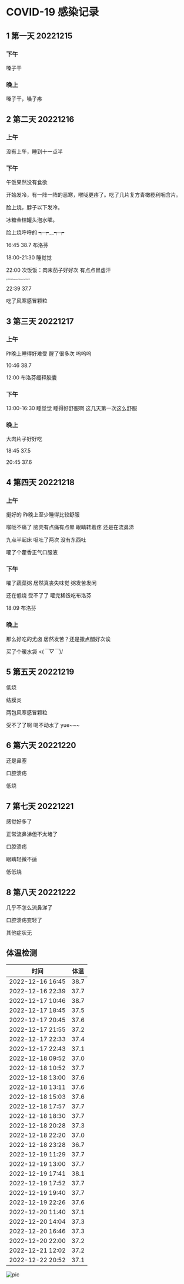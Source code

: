 # COVID-19 感染记录

## 1 第一天 20221215

### 下午

嗓子干

### 晚上

嗓子干，嗓子疼

## 2 第二天 20221216

### 上午

没有上午，睡到十一点半

### 下午

午饭果然没有食欲

开始发冷，有一阵一阵的恶寒，喉咙更疼了。吃了几片复方青橄榄利咽含片。

脸上烧，脖子以下发冷。

冰糖金桔罐头泡水嚯。

脸上烧呼呼的 ┭┮﹏┭┮

16:45 38.7 布洛芬

18:00-21:30 睡觉觉

22:00 次饭饭：肉末茄子好好次  有点点冒虚汗

<img src="assets/pic.jpg" alt="78058a8aababec79a1d6c1da709e111" style="zoom:25%;" />

22:39 37.7

吃了风寒感冒颗粒

## 3 第三天 20221217

### 上午

昨晚上睡得好难受 醒了很多次 呜呜呜

10:46 38.7

12:00 布洛芬缓释胶囊

### 下午

13:00-16:30 睡觉觉 睡得好舒服啊 这几天第一次这么舒服

### 晚上

大肉片子好好吃

18:45 37.5

20:45 37.6

## 4 第四天 20221218

### 上午

挺好的 昨晚上至少睡得比较舒服

喉咙不痛了 脑壳有点痛有点晕 眼睛转着疼 还是在流鼻涕

九点半起床 呕吐了两次 没有东西吐

嚯了个藿香正气口服液

### 下午

嚯了蔬菜粥 居然真丧失味觉 粥发苦发闲

还在低烧 受不了了 嚯完稀饭吃布洛芬

18:09 布洛芬

### 晚上

那么好吃的尤卤 居然发苦？还是撒点醋好次诶

买了个暖水袋 <(*￣▽￣*)/

## 5 第五天 20221219

低烧

结膜炎

两包风寒感冒颗粒

受不了了啊 喝不动水了 yue~~~

## 6 第六天 20221220

还是鼻塞

口腔溃疡

低烧

## 7 第七天 20221221

感觉好多了

正常流鼻涕但不太堵了

口腔溃疡

眼睛轻微不适

低低烧

## 8 第八天 20221222

几乎不怎么流鼻涕了

口腔溃疡变轻了

其他症状无

## 体温检测

|       时间       | 体温 |
| :--------------: | :--: |
| 2022-12-16 16:45 | 38.7 |
| 2022-12-16 22:39 | 37.7 |
| 2022-12-17 10:46 | 38.7 |
| 2022-12-17 18:45 | 37.5 |
| 2022-12-17 20:45 | 37.6 |
| 2022-12-17 21:55 | 37.2 |
| 2022-12-17 22:33 | 37.4 |
| 2022-12-17 22:43 | 37.1 |
| 2022-12-18 09:52 | 37.0 |
| 2022-12-18 10:52 | 37.7 |
| 2022-12-18 13:00 | 37.6 |
| 2022-12-18 13:11 | 37.6 |
| 2022-12-18 15:03 | 37.6 |
| 2022-12-18 17:57 | 37.7 |
| 2022-12-18 18:30 | 37.7 |
| 2022-12-18 20:28 | 37.3 |
| 2022-12-18 22:20 | 37.0 |
| 2022-12-18 23:28 | 36.7 |
| 2022-12-19 11:29 | 37.7 |
| 2022-12-19 13:00 | 37.7 |
| 2022-12-19 17:41 | 38.1 |
| 2022-12-19 17:52 | 37.7 |
| 2022-12-19 19:40 | 37.7 |
| 2022-12-19 22:26 | 37.6 |
| 2022-12-20 11:40 | 37.1 |
| 2022-12-20 14:04 | 37.3 |
| 2022-12-20 16:46 | 37.3 |
| 2022-12-20 22:00 | 37.2 |
| 2022-12-21 12:02 | 37.2 |
| 2022-12-22 20:52 | 37.1 |



<img src="./pic.svg" alt="pic" style="zoom:100%;" />

